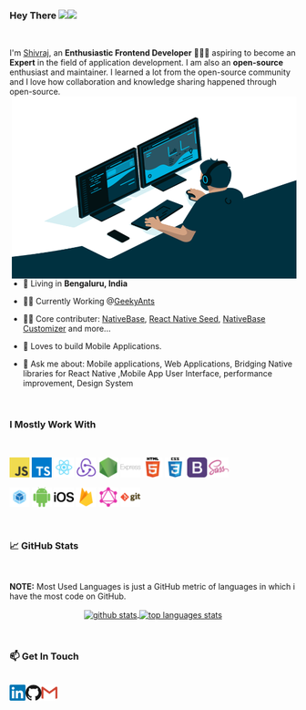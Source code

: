 ### Hey There <img src="https://media.giphy.com/media/hvRJCLFzcasrR4ia7z/giphy.gif" width="30px">![](https://visitor-badge.glitch.me/badge?page_id=shivrajkumar.shivrajkumar)

<br/>

I'm [Shivraj](https://www.linkedin.com/in/shivraj-kumar-5b54a186), an **Enthusiastic Frontend Developer** 👨🏻‍💻 aspiring to become an **Expert** in the field of application development.
I am also an **open-source** enthusiast and maintainer. I learned a lot from the open-source community and I love how collaboration and knowledge sharing happened through open-source.
<br/>
<img align="right" alt="GIF" src="https://github.com/shivrajkumar/shivrajkumar/blob/main/code.gif?raw=true" width="500" height="320" />

- 📌 Living in **Bengaluru, India**

- 👨‍💻 Currently Working @[GeekyAnts](https://geekyants.com/)

- 👨‍💻 Core contributer: [NativeBase](https://nativebase.io/), [React Native Seed](https://reactnativeseed.com/), [NativeBase Customizer](https://nativebase.io/customizer/) and more...

- 📱 Loves to build Mobile Applications.

- 💬 Ask me about: Mobile applications, Web Applications, Bridging Native libraries for React Native ,Mobile App User Interface, performance improvement, Design System

<br/>

### I Mostly Work With

<br/>

<code><img height="35" src="https://raw.githubusercontent.com/github/explore/80688e429a7d4ef2fca1e82350fe8e3517d3494d/topics/javascript/javascript.png"></code>
<code><img height="35" src="https://raw.githubusercontent.com/github/explore/80688e429a7d4ef2fca1e82350fe8e3517d3494d/topics/typescript/typescript.png"></code>
<code><img height="35" src="https://raw.githubusercontent.com/github/explore/80688e429a7d4ef2fca1e82350fe8e3517d3494d/topics/react/react.png"></code>
<code><img height="35" src="https://raw.githubusercontent.com/github/explore/80688e429a7d4ef2fca1e82350fe8e3517d3494d/topics/redux/redux.png"></code>
<code><img height="35" src="https://raw.githubusercontent.com/github/explore/80688e429a7d4ef2fca1e82350fe8e3517d3494d/topics/nodejs/nodejs.png"></code>
<code><img height="35" src="https://raw.githubusercontent.com/github/explore/80688e429a7d4ef2fca1e82350fe8e3517d3494d/topics/express/express.png"></code>
<code><img height="35" src="https://raw.githubusercontent.com/github/explore/80688e429a7d4ef2fca1e82350fe8e3517d3494d/topics/html/html.png"></code>
<code><img height="35" src="https://raw.githubusercontent.com/github/explore/80688e429a7d4ef2fca1e82350fe8e3517d3494d/topics/css/css.png"></code>
<code><img height="35" src="https://raw.githubusercontent.com/github/explore/80688e429a7d4ef2fca1e82350fe8e3517d3494d/topics/bootstrap/bootstrap.png"></code>
<code><img height="35" src="https://raw.githubusercontent.com/github/explore/80688e429a7d4ef2fca1e82350fe8e3517d3494d/topics/sass/sass.png"></code>

<code><img height="35" src="https://raw.githubusercontent.com/github/explore/80688e429a7d4ef2fca1e82350fe8e3517d3494d/topics/webpack/webpack.png"></code>
<code><img height="35" src="https://raw.githubusercontent.com/github/explore/80688e429a7d4ef2fca1e82350fe8e3517d3494d/topics/android/android.png"></code>
<code><img height="35" src="https://raw.githubusercontent.com/github/explore/80688e429a7d4ef2fca1e82350fe8e3517d3494d/topics/ios/ios.png"></code>
<code><img height="35" src="https://raw.githubusercontent.com/github/explore/80688e429a7d4ef2fca1e82350fe8e3517d3494d/topics/firebase/firebase.png"></code>
<code><img height="35" src="https://raw.githubusercontent.com/github/explore/5c058a388828bb5fde0bcafd4bc867b5bb3f26f3/topics/graphql/graphql.png"></code>
<code><img height="35" src="https://raw.githubusercontent.com/github/explore/80688e429a7d4ef2fca1e82350fe8e3517d3494d/topics/git/git.png"></code>

<br/>

### &#x1f4c8; GitHub Stats

<br/>

**NOTE:** Most Used Languages is just a GitHub metric of languages in which i have the most code on GitHub.

<p align="center">
<a href="https://github.com/shivrajkumar">
  <img height="200px"width="55%" align="center" alt="github stats" src="https://github-readme-stats.vercel.app/api?username=shivrajkumar&include_all_commits=true&count_private=true&show_icons=true&theme=gotham&hide_border=true" />
</a>
<a href="https://github.com/shivrajkumar">
  <img height="200px" width="40%" alt="top languages stats" align="center" src="https://github-readme-stats.vercel.app/api/top-langs/?username=shivrajkumar&hide=java&langs_count=8&layout=compact&theme=gotham&hide_border=true" />
</a>
</p>

<br/>

### 📫 Get In Touch

<br/>

<a href='https://www.linkedin.com/in/shivraj-kumar-5b54a186'>
<img align="left" alt="Sagar Choudhary Linkedin" width="28" src="https://raw.githubusercontent.com/shivrajkumar/shivrajkumar/main/icons/linkedin.svg" />
</a>

<a href='https://www.github.com/shivrajkumar'>
<img align="left" alt="Shivraj Kumar Github" width="28" src="https://raw.githubusercontent.com/shivrajkumar/shivrajkumar/main/icons/github.svg" />
</a>

<a href="mailto:shivrajkumar92.sk@gmail.com">
<img align="left" width="28" alt="Shivraj Kumar Mail" src="https://raw.githubusercontent.com/shivrajkumar/shivrajkumar/main/icons/gmail.svg" />
</a>
